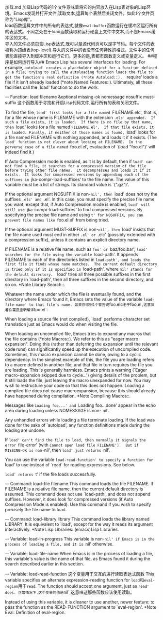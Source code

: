 加载.md
加载Lisp代码的1个文件意味着将它的内容放入在Lisp表对象的Lisp环境。Emacs发现并打开文件,读取文本,运算每个表然后关闭文件。如此1个文件页称为"Lisp库"。  
load函数运算文件中的所有的表达式,就像`eval-buffer`函数运行在缓冲区运行所有的表达式。不同之处在于load函数读取和运行硬盘上文件中文本,而不是Emacs缓冲区的文本。  
导入的文件必须包含Lisp表达式,既可以是源代码页可以是字节码。每个文件的表被称为顶级表(top-level).导入的文件中的表没有任何特殊的格式。文件中的任何表能直接导入到缓冲区和运行它们。更多的是,表都市函数定义或变量定义。
##程序是如何运行导入##
Emacs Lisp has several interfaces for loading.  For example, `autoload'
creates a placeholder object for a function defined in a file; trying
to call the autoloading function loads the file to get the function's
real definition (*note Autoload::).  `require' loads a file if it isn't
already loaded (*note Named Features::).  Ultimately, all these
facilities call the `load' function to do the work.

-- Function: load filename &optional missing-ok nomessage nosuffix must-suffix
这个函数用于寻找和开启Lisp代码文件,运行所有的表和关闭文件。

To find the file, `load' first looks for a file named
`FILENAME.elc', that is, for a file whose name is FILENAME with
the extension `.elc' appended.  If such a file exists, it is
loaded.  If there is no file by that name, then `load' looks for a
file named `FILENAME.el'.  If that file exists, it is loaded.
Finally, if neither of those names is found, `load' looks for a
file named FILENAME with nothing appended, and loads it if it
exists.  (The `load' function is not clever about looking at
FILENAME.  In the perverse case of a file named `foo.el.el',
evaluation of `(load "foo.el")' will indeed find it.)

If Auto Compression mode is enabled, as it is by default, then if
`load' can not find a file, it searches for a compressed version
of the file before trying other file names.  It decompresses and
loads it if it exists.  It looks for compressed versions by
appending each of the suffixes in `jka-compr-load-suffixes' to the
file name.  The value of this variable must be a list of strings.
Its standard value is `(".gz")'.

If the optional argument NOSUFFIX is non-`nil', then `load' does
not try the suffixes `.elc' and `.el'.  In this case, you must
specify the precise file name you want, except that, if Auto
Compression mode is enabled, `load' will still use
`jka-compr-load-suffixes' to find compressed versions.  By
specifying the precise file name and using `t' for NOSUFFIX, you
can prevent file names like `foo.el.el' from being tried.

If the optional argument MUST-SUFFIX is non-`nil', then `load'
insists that the file name used must end in either `.el' or `.elc'
(possibly extended with a compression suffix), unless it contains
an explicit directory name.

If FILENAME is a relative file name, such as `foo' or
`baz/foo.bar', `load' searches for the file using the variable
`load-path'.  It appends FILENAME to each of the directories
listed in `load-path', and loads the first file it finds whose name
matches.  The current default directory is tried only if it is
specified in `load-path', where `nil' stands for the default
directory.  `load' tries all three possible suffixes in the first
directory in `load-path', then all three suffixes in the second
directory, and so on.  *Note Library Search::.

Whatever the name under which the file is eventually found, and the
directory where Emacs found it, Emacs sets the value of the
variable `load-file-name' to that file's name.
如果你得到1个警告说`foo.elc`老于`foo.el`,这意味着你需要重新编译`foo.el`. 

When loading a source file (not compiled), `load' performs
character set translation just as Emacs would do when visiting the
file.  

When loading an uncompiled file, Emacs tries to expand any macros
that the file contains (*note Macros::).  We refer to this as
"eager macro expansion".  Doing this (rather than deferring the
expansion until the relevant code runs) can significantly speed up
the execution of uncompiled code.  Sometimes, this macro expansion
cannot be done, owing to a cyclic dependency.  In the simplest
example of this, the file you are loading refers to a macro defined
in another file, and that file in turn requires the file you are
loading.  This is generally harmless.  Emacs prints a warning
(`Eager macro-expansion skipped due to cycle...') giving details
of the problem, but it still loads the file, just leaving the
macro unexpanded for now.  You may wish to restructure your code
so that this does not happen.  Loading a compiled file does not
cause macroexpansion, because this should already have happened
during compilation.  *Note Compiling Macros::.

Messages like `Loading foo...' and `Loading foo...done' appear in
the echo area during loading unless NOMESSAGE is non-`nil'.

Any unhandled errors while loading a file terminate loading.  If
the load was done for the sake of `autoload', any function
definitions made during the loading are undone.

If `load' can't find the file to load, then normally it signals the
error `file-error' (with `Cannot open load file FILENAME').  But
if MISSING-OK is non-`nil', then `load' just returns `nil'.

You can use the variable `load-read-function' to specify a function
for `load' to use instead of `read' for reading expressions.  See
below.

`load' returns `t' if the file loads successfully.

-- Command: load-file filename
This command loads the file FILENAME.  If FILENAME is a relative
file name, then the current default directory is assumed.  This
command does not use `load-path', and does not append suffixes.
However, it does look for compressed versions (if Auto Compression
Mode is enabled).  Use this command if you wish to specify
precisely the file name to load.

-- Command: load-library library
This command loads the library named LIBRARY.  It is equivalent to
`load', except for the way it reads its argument interactively.
*Note Lisp Libraries: (emacs)Lisp Libraries.

-- Variable: load-in-progress
This variable is non-`nil' if Emacs is in the process of loading a
file, and it is `nil' otherwise.

-- Variable: load-file-name
When Emacs is in the process of loading a file, this variable's
value is the name of that file, as Emacs found it during the search
described earlier in this section.

-- Variable: load-read-function
这个变量用于交互的进行读取表达式函数
This variable specifies an alternate expression-reading function
for `load`和`eval-region`用于`read`.  The
function should accept one argument, just as `read' does.
正常情况下,这个变量的值是`nil`,这意味这那些函数应该使用读取。

Instead of using this variable, it is cleaner to use another, newer
feature: to pass the function as the READ-FUNCTION argument to
`eval-region'.  *Note Eval: Definition of eval-region.
